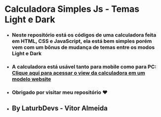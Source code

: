 # Calculadora Simples Js - Temas Light e Dark

- ### Neste repositório está os códigos de uma calculadora feita em HTML, CSS e JavaScript, ela está bem simples porém vem com um bônus de mudança de temas entre os modos Light e Dark
- ### A calculadora está usável tanto para mobile como para PC: <br> [Clique aqui para acessar o view da calculadora em um modelo website](https://laturb7zf.github.io/calculadora-simples-themes-js)
  
- <h3> Obrigado por visitar meu repositório ❤<h3>

- ## By LaturbDevs - Vitor Almeida
